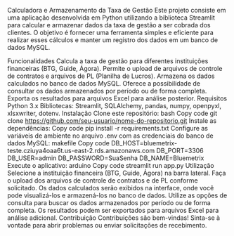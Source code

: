 Calculadora e Armazenamento da Taxa de Gestão
Este projeto consiste em uma aplicação desenvolvida em Python utilizando a biblioteca Streamlit para calcular e armazenar dados da taxa de gestão a ser cobrada dos clientes. O objetivo é fornecer uma ferramenta simples e eficiente para realizar esses cálculos e manter um registro dos dados em um banco de dados MySQL.

Funcionalidades
Calcula a taxa de gestão para diferentes instituições financeiras (BTG, Guide, Ágora).
Permite o upload de arquivos de controle de contratos e arquivos de PL (Planilha de Lucros).
Armazena os dados calculados no banco de dados MySQL.
Oferece a possibilidade de consultar os dados armazenados por período ou de forma completa.
Exporta os resultados para arquivos Excel para análise posterior.
Requisitos
Python 3.x
Bibliotecas: Streamlit, SQLAlchemy, pandas, numpy, openpyxl, xlsxwriter, dotenv.
Instalação
Clone este repositório:
bash
Copy code
git clone https://github.com/seu-usuario/nome-do-repositorio.git
Instale as dependências:
Copy code
pip install -r requirements.txt
Configure as variáveis de ambiente no arquivo .env com as credenciais do banco de dados MySQL:
makefile
Copy code
DB_HOST=bluemetrix-teste.cziuya4oaa6t.us-east-2.rds.amazonaws.com
DB_PORT=3306
DB_USER=admin
DB_PASSWORD=SuaSenha
DB_NAME=Bluemetrix
Execute o aplicativo:
arduino
Copy code
streamlit run app.py
Utilização
Selecione a instituição financeira (BTG, Guide, Ágora) na barra lateral.
Faça o upload dos arquivos de controle de contratos e de PL conforme solicitado.
Os dados calculados serão exibidos na interface, onde você pode visualizá-los e armazená-los no banco de dados.
Utilize as opções de consulta para buscar os dados armazenados por período ou de forma completa.
Os resultados podem ser exportados para arquivos Excel para análise adicional.
Contribuição
Contribuições são bem-vindas! Sinta-se à vontade para abrir problemas ou enviar solicitações de recebimento.
